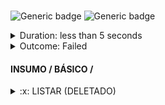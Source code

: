 
# 
![Generic badge](https://img.shields.io/badge/Requests_13/13-PASSED-brightgreen.svg)
![Generic badge](https://img.shields.io/badge/Assertions_1/23-FAILED-red.svg)

<details>  
  <summary> Duration: less than 5 seconds </summary>
  <table>
    <tr>
      <th>Start:</th>
      <td><code>2022-05-23 23:53:03.247 UTC</code></td>
    </tr>
    <tr>
      <th>Finish:</th>
      <td><code>2022-05-23 23:53:06.545 UTC</code></td>    
    </tr>
    <tr>
      <th>Duration:</th>
      <td><code>3.298</code></td>
    </tr>
    <tr>
      <th>Response Time Average:</th>
      <td><code>222.76923076923077</code></td>
    </tr>
    <tr>
      <th>Response Time Min:</th>
      <td><code>150</code></td>
    </tr>
    <tr>
      <th>Response Time Max:</th>
      <td><code>882</code></td>
    </tr>
  </table>
</details>
  

<details>
  <summary> Outcome: Failed</summary>
  <table>
    <tr>
      <th></th>
      <th>executed</th>
      <td>failed</td>
    </tr>
    <tr>
      <th>iterations</th>
      <td>1</td>
      <td>0</td>
    </tr>
    <tr>
      <th>requests</th>
      <td>13</td>
      <td>0</td>
    </tr>
    <tr>
      <th>test-scripts</th>
      <td>26</td>
      <td>0</td>
    </tr>
    <tr>
      <th>prerequest-scripts</th>
      <td>14</td>
      <td>0</td>
    </tr>
    <tr>
      <th>assertions</th>
      <td>23</td>
      <td>1</td>
    </tr>
  </table>
</details>

  
#### INSUMO / BÁSICO / 
<details>
  <summary>:x: LISTAR (DELETADO)</summary>    
  <table>
    <tr>
      <th>Test Name:</th>
      <td><code>Deve retornar 404</code></td>
    </tr>
    <tr>
      <th>Error Type:</th>
      <td><code>AssertionError</code></td>
    </tr>
    <tr>
      <th>Timestamp:</th>
      <td><code>2022-05-23 23:53:05.131 UTC</code></td>
    </tr>
    <tr>
      <th>Source name:</th>
      <td><code>LISTAR (DELETADO)</code></td>
    </tr>
    <tr>
      <th>Path:</th>
      <td><code>/engenharia-custos/insumos/{{INSUMO_CRIADO}}</code></td>
    </tr>
    <tr>
      <th>Stack:</th>
      <td><pre>AssertionError: expected response to have status code 404 but got 200
   at Object.eval sandbox-script.js:1:6)</pre></td>
    </tr>
  </table>
</details>
  
